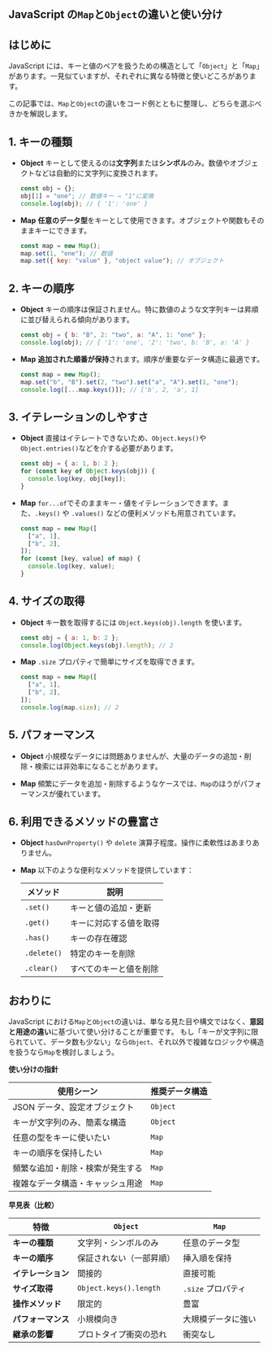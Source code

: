 ## JavaScript の`Map`と`Object`の違いと使い分け

## はじめに

JavaScript には、キーと値のペアを扱うための構造として「`Object`」と「`Map`」があります。一見似ていますが、それぞれに異なる特徴と使いどころがあります。

この記事では、`Map`と`Object`の違いをコード例とともに整理し、どちらを選ぶべきかを解説します。

## 1. キーの種類

- **Object**
  キーとして使えるのは**文字列**または**シンボル**のみ。数値やオブジェクトなどは自動的に文字列に変換されます。

  ```js
  const obj = {};
  obj[1] = "one"; // 数値キー → "1"に変換
  console.log(obj); // { '1': 'one' }
  ```

- **Map**
  **任意のデータ型**をキーとして使用できます。オブジェクトや関数もそのままキーにできます。

  ```js
  const map = new Map();
  map.set(1, "one"); // 数値
  map.set({ key: "value" }, "object value"); // オブジェクト
  ```

## 2. キーの順序

- **Object**
  キーの順序は保証されません。特に数値のような文字列キーは昇順に並び替えられる傾向があります。

  ```js
  const obj = { b: "B", 2: "two", a: "A", 1: "one" };
  console.log(obj); // { '1': 'one', '2': 'two', b: 'B', a: 'A' }
  ```

- **Map**
  **追加された順番が保持**されます。順序が重要なデータ構造に最適です。

  ```js
  const map = new Map();
  map.set("b", "B").set(2, "two").set("a", "A").set(1, "one");
  console.log([...map.keys()]); // ['b', 2, 'a', 1]
  ```

## 3. イテレーションのしやすさ

- **Object**
  直接はイテレートできないため、`Object.keys()`や`Object.entries()`などを介する必要があります。

  ```js
  const obj = { a: 1, b: 2 };
  for (const key of Object.keys(obj)) {
    console.log(key, obj[key]);
  }
  ```

- **Map**
  `for...of`でそのままキー・値をイテレーションできます。また、`.keys()` や `.values()` などの便利メソッドも用意されています。

  ```js
  const map = new Map([
    ["a", 1],
    ["b", 2],
  ]);
  for (const [key, value] of map) {
    console.log(key, value);
  }
  ```

## 4. サイズの取得

- **Object**
  キー数を取得するには `Object.keys(obj).length` を使います。

  ```js
  const obj = { a: 1, b: 2 };
  console.log(Object.keys(obj).length); // 2
  ```

- **Map**
  `.size` プロパティで簡単にサイズを取得できます。

  ```js
  const map = new Map([
    ["a", 1],
    ["b", 2],
  ]);
  console.log(map.size); // 2
  ```

## 5. パフォーマンス

- **Object**
  小規模なデータには問題ありませんが、大量のデータの追加・削除・検索には非効率になることがあります。

- **Map**
  頻繁にデータを追加・削除するようなケースでは、`Map`のほうがパフォーマンスが優れています。

## 6. 利用できるメソッドの豊富さ

- **Object**
  `hasOwnProperty()` や `delete` 演算子程度。操作に柔軟性はあまりありません。

- **Map**
  以下のような便利なメソッドを提供しています：

  | メソッド    | 説明                   |
  | ----------- | ---------------------- |
  | `.set()`    | キーと値の追加・更新   |
  | `.get()`    | キーに対応する値を取得 |
  | `.has()`    | キーの存在確認         |
  | `.delete()` | 特定のキーを削除       |
  | `.clear()`  | すべてのキーと値を削除 |

## おわりに

JavaScript における`Map`と`Object`の違いは、単なる見た目や構文ではなく、**意図と用途の違い**に基づいて使い分けることが重要です。
もし「キーが文字列に限られていて、データ数も少ない」なら`Object`、それ以外で複雑なロジックや構造を扱うなら`Map`を検討しましょう。

**使い分けの指針**

| 使用シーン                       | 推奨データ構造 |
| -------------------------------- | -------------- |
| JSON データ、設定オブジェクト    | `Object`       |
| キーが文字列のみ、簡素な構造     | `Object`       |
| 任意の型をキーに使いたい         | `Map`          |
| キーの順序を保持したい           | `Map`          |
| 頻繁な追加・削除・検索が発生する | `Map`          |
| 複雑なデータ構造・キャッシュ用途 | `Map`          |

**早見表（比較）**

| 特徴               | `Object`                 | `Map`              |
| ------------------ | ------------------------ | ------------------ |
| **キーの種類**     | 文字列・シンボルのみ     | 任意のデータ型     |
| **キーの順序**     | 保証されない（一部昇順） | 挿入順を保持       |
| **イテレーション** | 間接的                   | 直接可能           |
| **サイズ取得**     | `Object.keys().length`   | `.size` プロパティ |
| **操作メソッド**   | 限定的                   | 豊富               |
| **パフォーマンス** | 小規模向き               | 大規模データに強い |
| **継承の影響**     | プロトタイプ衝突の恐れ   | 衝突なし           |
